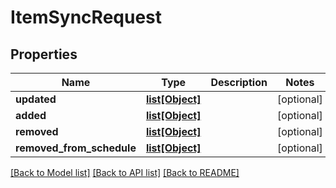 # ItemSyncRequest

## Properties
Name | Type | Description | Notes
------------ | ------------- | ------------- | -------------
**updated** | [**list[Object]**](Object.md) |  | [optional] 
**added** | [**list[Object]**](Object.md) |  | [optional] 
**removed** | [**list[Object]**](Object.md) |  | [optional] 
**removed_from_schedule** | [**list[Object]**](Object.md) |  | [optional] 

[[Back to Model list]](../README.md#documentation-for-models) [[Back to API list]](../README.md#documentation-for-api-endpoints) [[Back to README]](../README.md)

